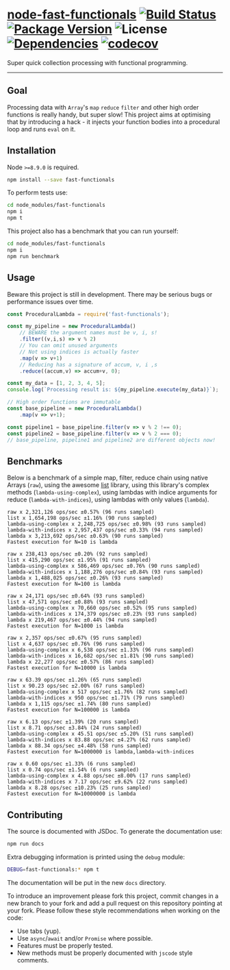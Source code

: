 # [node-fast-functionals](https://github.com/walasek/node-fast-functionals) [![Build Status](https://img.shields.io/travis/walasek/node-fast-functionals.svg?style=flat-square)](https://travis-ci.org/walasek/node-fast-functionals) [![Package Version](https://img.shields.io/npm/v/fast-functionals.svg?style=flat-square)](https://www.npmjs.com/walasek/node-fast-functionals) ![License](https://img.shields.io/npm/l/fast-functionals.svg?style=flat-square) [![Dependencies](https://david-dm.org/walasek/node-fast-functionals.svg)](https://david-dm.org/walasek/node-fast-functionals.svg)  [![codecov](https://codecov.io/gh/walasek/node-fast-functionals/branch/master/graph/badge.svg)](https://codecov.io/gh/walasek/node-fast-functionals)

Super quick collection processing with functional programming.

---

## Goal

Processing data with `Array`'s `map` `reduce` `filter` and other high order functions is really handy, but super slow! This project aims at optimising that by introducing a hack - it injects your function bodies into a procedural loop and runs `eval` on it.

## Installation

Node `>=8.9.0` is required.

```bash
npm install --save fast-functionals
```

To perform tests use:

```bash
cd node_modules/fast-functionals
npm i
npm t
```

This project also has a benchmark that you can run yourself:

```bash
cd node_modules/fast-functionals
npm i
npm run benchmark
```

## Usage

Beware this project is still in development. There may be serious bugs or performance issues over time.

```javascript
const ProceduralLambda = require('fast-functionals');

const my_pipeline = new ProceduralLambda()
    // BEWARE the argument names must be v, i, s!
    .filter((v,i,s) => v % 2)
    // You can omit unused arguments
    // Not using indices is actually faster
    .map(v => v+1)
    // Reducing has a signature of accum, v, i ,s
    .reduce((accum,v) => accum+v, 0);

const my_data = [1, 2, 3, 4, 5];
console.log(`Processing result is: ${my_pipeline.execute(my_data)}`);

// High order functions are immutable
const base_pipeline = new ProceduralLambda()
    .map(v => v+1);

const pipeline1 = base_pipeline.filter(v => v % 2 !== 0);
const pipeline2 = base_pipeline.filter(v => v % 2 === 0);
// base_pipeline, pipeline1 and pipeline2 are different objects now!
```

## Benchmarks

Below is a benchmark of a simple map, filter, reduce chain using native Arrays (`raw`), using the awesome [list](https://github.com/funkia/list) library, using this library's complex methods (`lambda-using-complex`), using lambdas with indice arguments for reduce (`lambda-with-indices`), using lambdas with only values (`lambda`).

```
raw x 2,321,126 ops/sec ±0.57% (96 runs sampled)
list x 1,654,198 ops/sec ±1.16% (90 runs sampled)
lambda-using-complex x 2,248,725 ops/sec ±0.98% (93 runs sampled)
lambda-with-indices x 2,957,437 ops/sec ±0.33% (94 runs sampled)
lambda x 3,213,692 ops/sec ±0.63% (90 runs sampled)
Fastest execution for N=10 is lambda

raw x 238,413 ops/sec ±0.20% (92 runs sampled)
list x 415,290 ops/sec ±1.95% (91 runs sampled)
lambda-using-complex x 586,469 ops/sec ±0.76% (90 runs sampled)
lambda-with-indices x 1,188,276 ops/sec ±0.84% (93 runs sampled)
lambda x 1,488,025 ops/sec ±0.26% (93 runs sampled)
Fastest execution for N=100 is lambda

raw x 24,171 ops/sec ±0.64% (93 runs sampled)
list x 47,571 ops/sec ±0.88% (93 runs sampled)
lambda-using-complex x 70,660 ops/sec ±0.52% (95 runs sampled)
lambda-with-indices x 174,379 ops/sec ±0.23% (93 runs sampled)
lambda x 219,467 ops/sec ±0.44% (94 runs sampled)
Fastest execution for N=1000 is lambda

raw x 2,357 ops/sec ±0.67% (95 runs sampled)
list x 4,637 ops/sec ±0.76% (96 runs sampled)
lambda-using-complex x 6,538 ops/sec ±1.33% (96 runs sampled)
lambda-with-indices x 16,682 ops/sec ±1.81% (90 runs sampled)
lambda x 22,277 ops/sec ±0.57% (86 runs sampled)
Fastest execution for N=10000 is lambda

raw x 63.39 ops/sec ±1.26% (65 runs sampled)
list x 90.23 ops/sec ±2.00% (67 runs sampled)
lambda-using-complex x 517 ops/sec ±1.76% (82 runs sampled)
lambda-with-indices x 950 ops/sec ±1.71% (79 runs sampled)
lambda x 1,115 ops/sec ±1.74% (80 runs sampled)
Fastest execution for N=100000 is lambda

raw x 6.13 ops/sec ±1.39% (20 runs sampled)
list x 8.71 ops/sec ±3.84% (24 runs sampled)
lambda-using-complex x 45.51 ops/sec ±5.20% (51 runs sampled)
lambda-with-indices x 83.88 ops/sec ±4.27% (62 runs sampled)
lambda x 88.34 ops/sec ±4.48% (58 runs sampled)
Fastest execution for N=1000000 is lambda,lambda-with-indices

raw x 0.60 ops/sec ±1.33% (6 runs sampled)
list x 0.74 ops/sec ±1.54% (6 runs sampled)
lambda-using-complex x 4.88 ops/sec ±8.00% (17 runs sampled)
lambda-with-indices x 7.17 ops/sec ±9.62% (22 runs sampled)
lambda x 8.28 ops/sec ±10.23% (25 runs sampled)
Fastest execution for N=10000000 is lambda
```

## Contributing

The source is documented with JSDoc. To generate the documentation use:

```bash
npm run docs
```

Extra debugging information is printed using the `debug` module:

```bash
DEBUG=fast-functionals:* npm t
```

The documentation will be put in the new `docs` directory.

To introduce an improvement please fork this project, commit changes in a new branch to your fork and add a pull request on this repository pointing at your fork. Please follow these style recommendations when working on the code:

* Use tabs (yup).
* Use `async`/`await` and/or `Promise` where possible.
* Features must be properly tested.
* New methods must be properly documented with `jscode` style comments.